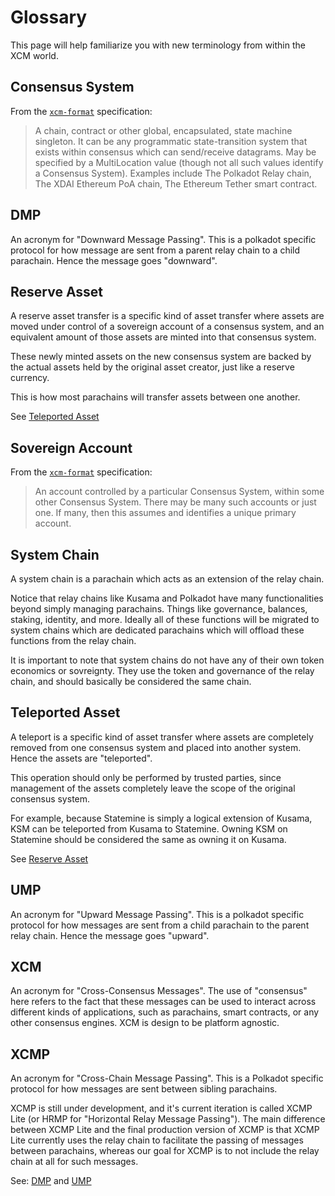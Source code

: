 # Glossary

This page will help familiarize you with new terminology from within the XCM world.

## Consensus System

From the [`xcm-format`](https://github.com/paritytech/xcm-format) specification:

> A chain, contract or other global, encapsulated, state machine singleton. It can be any
> programmatic state-transition system that exists within consensus which can send/receive
> datagrams. May be specified by a MultiLocation value (though not all such values identify a
> Consensus System). Examples include The Polkadot Relay chain, The XDAI Ethereum PoA chain, The
> Ethereum Tether smart contract.

## DMP

An acronym for "Downward Message Passing". This is a polkadot specific protocol for how message are
sent from a parent relay chain to a child parachain. Hence the message goes "downward".

## Reserve Asset

A reserve asset transfer is a specific kind of asset transfer where assets are moved under control
of a sovereign account of a consensus system, and an equivalent amount of those assets are minted
into that consensus system.

These newly minted assets on the new consensus system are backed by the actual assets held by the
original asset creator, just like a reserve currency.

This is how most parachains will transfer assets between one another.

See [Teleported Asset](#teleported-asset)

## Sovereign Account

From the [`xcm-format`](https://github.com/paritytech/xcm-format) specification:

> An account controlled by a particular Consensus System, within some other Consensus System. There
> may be many such accounts or just one. If many, then this assumes and identifies a unique primary
> account.

## System Chain

A system chain is a parachain which acts as an extension of the relay chain.

Notice that relay chains like Kusama and Polkadot have many functionalities beyond simply managing
parachains. Things like governance, balances, staking, identity, and more. Ideally all of these
functions will be migrated to system chains which are dedicated parachains which will offload these
functions from the relay chain.

It is important to note that system chains do not have any of their own token economics or
sovreignty. They use the token and governance of the relay chain, and should basically be considered
the same chain.

## Teleported Asset

A teleport is a specific kind of asset transfer where assets are completely removed from one
consensus system and placed into another system. Hence the assets are "teleported".

This operation should only be performed by trusted parties, since management of the assets
completely leave the scope of the original consensus system.

For example, because Statemine is simply a logical extension of Kusama, KSM can be teleported from
Kusama to Statemine. Owning KSM on Statemine should be considered the same as owning it on Kusama.

See [Reserve Asset](#reserve-asset)

## UMP

An acronym for "Upward Message Passing". This is a polkadot specific protocol for how messages are
sent from a child parachain to the parent relay chain. Hence the message goes "upward".

## XCM

An acronym for "Cross-Consensus Messages". The use of "consensus" here refers to the fact that these
messages can be used to interact across different kinds of applications, such as parachains, smart
contracts, or any other consensus engines. XCM is design to be platform agnostic.

## XCMP

An acronym for "Cross-Chain Message Passing". This is a Polkadot specific protocol for how messages
are sent between sibling parachains.

XCMP is still under development, and it's current iteration is called XCMP Lite (or HRMP for
"Horizontal Relay Message Passing"). The main difference between XCMP Lite and the final production
version of XCMP is that XCMP Lite currently uses the relay chain to facilitate the passing of
messages between parachains, whereas our goal for XCMP is to not include the relay chain at all for
such messages.

See: [DMP](#dmp) and [UMP](#ump)
